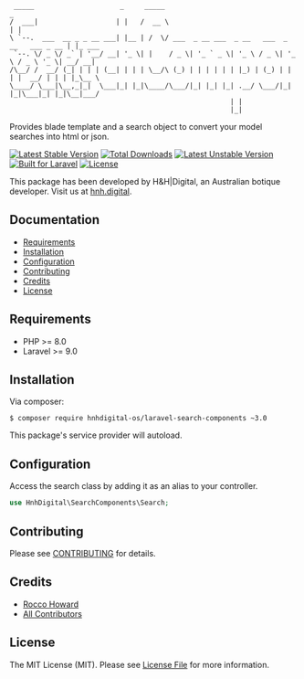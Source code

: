 ```
 _____                     _     _____                                              _       
/  ___|                   | |   /  __ \                                            | |      
\ `--.  ___  __ _ _ __ ___| |__ | /  \/ ___  _ __ ___  _ __   ___  _ __   ___ _ __ | |_ ___ 
 `--. \/ _ \/ _` | '__/ __| '_ \| |    / _ \| '_ ` _ \| '_ \ / _ \| '_ \ / _ \ '_ \| __/ __|
/\__/ /  __/ (_| | | | (__| | | | \__/\ (_) | | | | | | |_) | (_) | | | |  __/ | | | |_\__ \
\____/ \___|\__,_|_|  \___|_| |_|\____/\___/|_| |_| |_| .__/ \___/|_| |_|\___|_| |_|\__|___/
                                                      | |                                   
                                                      |_|                                   
```

Provides blade template and a search object to convert your model searches into html or json.

[![Latest Stable Version](https://poser.pugx.org/hnhdigital-os/laravel-search-components/v/stable.svg)](https://packagist.org/packages/hnhdigital-os/laravel-search-components) [![Total Downloads](https://poser.pugx.org/hnhdigital-os/laravel-search-components/downloads.svg)](https://packagist.org/packages/hnhdigital-os/laravel-search-components) [![Latest Unstable Version](https://poser.pugx.org/hnhdigital-os/laravel-search-components/v/unstable.svg)](https://packagist.org/packages/hnhdigital-os/laravel-search-components) [![Built for Laravel](https://img.shields.io/badge/Built_for-Laravel-green.svg)](https://laravel.com/) [![License](https://poser.pugx.org/hnhdigital-os/laravel-search-components/license.svg)](https://packagist.org/packages/hnhdigital-os/laravel-search-components)

This package has been developed by H&H|Digital, an Australian botique developer. Visit us at [hnh.digital](http://hnh.digital).

## Documentation

* [Requirements](#requirements)
* [Installation](#install)
* [Configuration](#configuration)
* [Contributing](#contributing)
* [Credits](#credits)
* [License](#license)

## Requirements

* PHP >= 8.0
* Laravel >= 9.0

## Installation

Via composer:

`$ composer require hnhdigital-os/laravel-search-components ~3.0`

This package's service provider will autoload.

## Configuration

Access the search class by adding it as an alias to your controller.

```php
use HnhDigital\SearchComponents\Search;
```

## Contributing

Please see [CONTRIBUTING](https://github.com/hnhdigital-os/laravel-search-components/blob/master/CONTRIBUTING.md) for details.

## Credits

* [Rocco Howard](https://github.com/RoccoHoward)
* [All Contributors](https://github.com/hnhdigital-os/laravel-search-components/contributors)

## License

The MIT License (MIT). Please see [License File](https://github.com/hnhdigital-os/laravel-search-components/blob/master/LICENSE) for more information.
